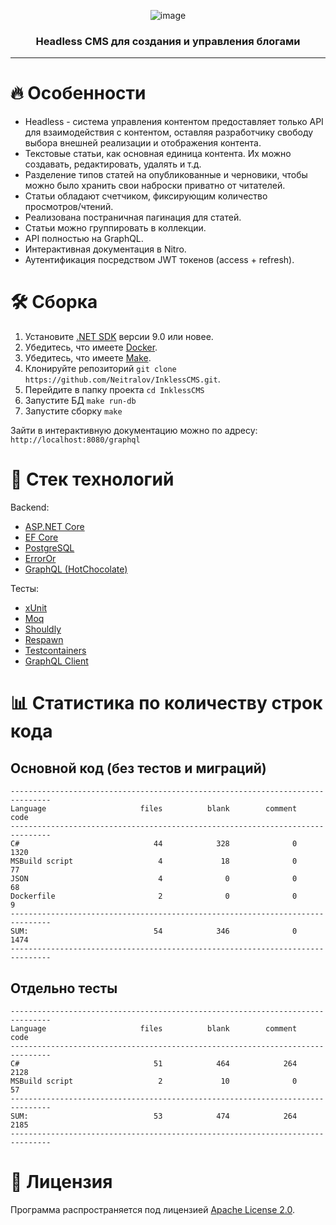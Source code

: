 <div align="center">
  
  ![image](https://github.com/user-attachments/assets/144aa0ba-64f2-4f62-a16e-2e8854c8458d)
  
  <h3 align="center">
    Headless CMS для создания и управления блогами
  </h3>
</div>

---

# 🔥 Особенности
* Headless - система управления контентом предоставляет только API для взаимодействия с контентом, оставляя разработчику свободу выбора внешней реализации и отображения контента.
* Текстовые статьи, как основная единица контента. Их можно создавать, редактировать, удалять и т.д.
* Разделение типов статей на опубликованные и черновики, чтобы можно было хранить свои наброски приватно от читателей.
* Статьи обладают счетчиком, фиксирующим количество просмотров/чтений.
* Реализована постраничная пагинация для статей.
* Статьи можно группировать в коллекции.
* API полностью на GraphQL.
* Интерактивная документация в Nitro.
* Аутентификация посредством JWT токенов (access + refresh).

# 🛠️ Сборка
1. Установите [.NET SDK](https://dotnet.microsoft.com/en-us/download/dotnet/9.0) версии 9.0 или новее.
2. Убедитесь, что имеете [Docker](https://www.docker.com/).
4. Убедитесь, что имеете [Make](https://en.wikipedia.org/wiki/Make_(software)).
5. Клонируйте репозиторий `git clone https://github.com/Neitralov/InklessCMS.git`.
6. Перейдите в папку проекта `cd InklessCMS`
7. Запустите БД `make run-db`
8. Запустите сборку `make`

Зайти в интерактивную документацию можно по адресу: `http://localhost:8080/graphql`

# 🧰 Стек технологий
Backend:

* [ASP.NET Core](https://dotnet.microsoft.com/en-us/apps/aspnet)
* [EF Core](https://learn.microsoft.com/ru-ru/ef/core/)
* [PostgreSQL](https://hub.docker.com/_/postgres)
* [ErrorOr](https://github.com/amantinband/error-or)
* [GraphQL (HotChocolate)](https://github.com/ChilliCream/graphql-platform)

Тесты:
* [xUnit](https://github.com/xunit/xunit)
* [Moq](https://github.com/devlooped/moq)
* [Shouldly](https://github.com/shouldly/shouldly)
* [Respawn](https://github.com/jbogard/Respawn)
* [Testcontainers](https://github.com/testcontainers/testcontainers-dotnet)
* [GraphQL Client](https://github.com/graphql-dotnet/graphql-client)

# 📊 Статистика по количеству строк кода

## Основной код (без тестов и миграций)
```
-------------------------------------------------------------------------------
Language                     files          blank        comment           code
-------------------------------------------------------------------------------
C#                              44            328              0           1320
MSBuild script                   4             18              0             77
JSON                             4              0              0             68
Dockerfile                       2              0              0              9
-------------------------------------------------------------------------------
SUM:                            54            346              0           1474
-------------------------------------------------------------------------------
```

## Отдельно тесты

```
-------------------------------------------------------------------------------
Language                     files          blank        comment           code
-------------------------------------------------------------------------------
C#                              51            464            264           2128
MSBuild script                   2             10              0             57
-------------------------------------------------------------------------------
SUM:                            53            474            264           2185
-------------------------------------------------------------------------------
```

# 📃 Лицензия
Программа распространяется под лицензией [Apache License 2.0](https://github.com/Neitralov/InklessCMS/blob/master/LICENSE).
